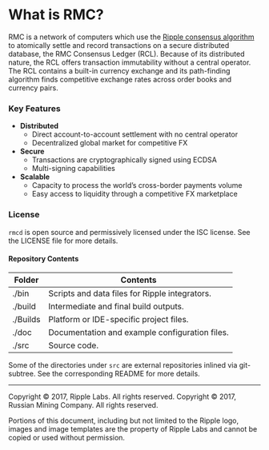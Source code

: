 # What is RMC?
RMC is a network of computers which use the [Ripple consensus algorithm](https://www.youtube.com/watch?v=pj1QVb1vlC0) to atomically settle and record
transactions on a secure distributed database, the RMC Consensus Ledger
(RCL). Because of its distributed nature, the RCL offers transaction immutability
without a central operator. The RCL contains a built-in currency exchange and its
path-finding algorithm finds competitive exchange rates across order books
and currency pairs.

### Key Features
- **Distributed**
  - Direct account-to-account settlement with no central operator
  - Decentralized global market for competitive FX
- **Secure**
  - Transactions are cryptographically signed using ECDSA
  - Multi-signing capabilities
- **Scalable**
  - Capacity to process the world’s cross-border payments volume
  - Easy access to liquidity through a competitive FX marketplace

### License
`rmcd` is open source and permissively licensed under the
ISC license. See the LICENSE file for more details.

#### Repository Contents

| Folder  | Contents |
|---------|----------|
| ./bin   | Scripts and data files for Ripple integrators. |
| ./build | Intermediate and final build outputs.          |
| ./Builds| Platform or IDE-specific project files.        |
| ./doc   | Documentation and example configuration files. |
| ./src   | Source code.                                   |

Some of the directories under `src` are external repositories inlined via
git-subtree. See the corresponding README for more details.

- - -

Copyright © 2017, Ripple Labs. All rights reserved.
Copyright © 2017, Russian Mining Company. All rights reserved.

Portions of this document, including but not limited to the Ripple logo,
images and image templates are the property of Ripple Labs and cannot be
copied or used without permission.

